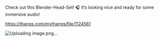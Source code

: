 Check out this Blender-Head-Set! 🎧 It’s looking nice and ready for some immersive audio!

https://thangs.com/mythangs/file/1124561

![Uploading image.png…]()
